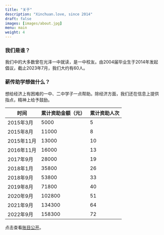 ```yaml
---
title: "关于"
description: "Xinchuan.love, since 2014"
draft: false
images: [images/about.jpg]
menu: main
weight: 4
---
```


### 我们是谁？

我们中的大多数曾在光泽一中就读，是一中校友。由2004届毕业生于2014年发起倡议，截止2023年7月，我们大约有60人。

### 薪传助学想做什么？

想给经济上有困难的一中、二中学子一点帮助。除经济方面，我们还在信息上提供指点，精神上给予鼓励。



| 时间       | 累计资助金额（元） | 累计资助人次 |
|------------|--------------------|--------------|
| 2015年3月  | 5000               | 5            |
| 2015年8月  | 11000              | 8            |
| 2015年11月 | 13000              | 10           |
| 2016年11月 | 16000              | 13           |
| 2017年9月  | 28000              | 19           |
| 2018年1月  | 35800              | 26           |
| 2018年9月  | 53800              | 33           |
| 2019年8月  | 71800              | 40           |
| 2020年9月  | 102800             | 51           |
| 2021年9月  | 134300             | 64           |
| 2022年9月  | 158300             | 72           |
  
点击查看[账目公开](/tags/账目公开/)。
